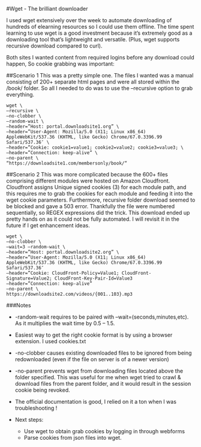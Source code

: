 #Wget - The brilliant downloader

I used wget extensively over the week to automate downloading of hundreds of elearning resources so I could use them offline. The time spent learning to use wget is a good investment because it’s extremely good as a downloading tool that’s lightweight and versatile. (Plus, wget supports recursive download compared to curl).

Both sites I wanted content from required logins before any download could happen, So cookie grabbing was important:

##Scenario 1
This was a pretty simple one. The files I wanted was a manual consisting of 200+ separate html pages and were all stored within the /book/ folder. So all I needed to do was to use the –recursive option to grab everything.

```
wget \
–recursive \
–no-clobber \
–random-wait \
–header=”Host: portal.downloadsite1.org” \
–header=”User-Agent: Mozilla/5.0 (X11; Linux x86_64) AppleWebKit/537.36 (KHTML, like Gecko) Chrome/67.0.3396.99 Safari/537.36″ \
–header=”Cookie: cookie1=value1; cookie2=value2; cookie3=value3; \
–header=”Connection: keep-alive” \
–no-parent \
“https://downloadsite1.com/membersonly/book/“
```

##Scenario 2
This was more complicated because the 600+ files comprising different modules were hosted on Amazon Cloudfront. Cloudfront assigns Unique signed cookies (3) for each module path, and this requires me to grab the cookies for each module and feeding it into the wget cookie parameters. Furthermore, recursive folder download seemed to be blocked and gave a 503 error. Thankfully the file were numbered sequentially, so REGEX expressions did the trick.
This download ended up pretty hands on as it could not be fully automated. I will revisit it in the future if I get enhancement ideas.
```
wget \
–no-clobber \
–wait=3 –random-wait \
–header=”Host: portal.downloadsite2.org” \
–header=”User-Agent: Mozilla/5.0 (X11; Linux x86_64) AppleWebKit/537.36 (KHTML, like Gecko) Chrome/67.0.3396.99 Safari/537.36″
–header=”Cookie: CloudFront-Policy=Value1; CloudFront-Signature=Value2; CloudFront-Key-Pair-Id=Value3
–header=”Connection: keep-alive”
–no-parent \
https://downloadsite2.com/videos/{001..103}.mp3
```
###Notes
* -random-wait requires to be paired with –wait=(seconds,minutes,etc). As it multiplies the wait time by 0.5 – 1.5.
* Easiest way to get the right cookie format is by using a browser extension. I used cookies.txt
* -no-clobber causes existing downloaded files to be ignored from being redownloaded (even if the file on server is of a newer version)
* -no-parent prevents wget from downloading files located above the folder specified. This was useful for me when wget tried to crawl & download files from the parent folder, and it would result in the session cookie being revoked.
* The official documentation is good, I relied on it a ton when I was troubleshooting !

* Next steps:
  * Use wget to obtain grab cookies by logging in through webforms
  * Parse cookies from json files into wget.

